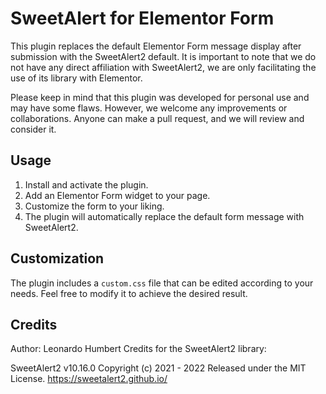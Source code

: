 # SweetAlert for Elementor Form

This plugin replaces the default Elementor Form message display after submission with the SweetAlert2 default. It is important to note that we do not have any direct affiliation with SweetAlert2, we are only facilitating the use of its library with Elementor.

Please keep in mind that this plugin was developed for personal use and may have some flaws. However, we welcome any improvements or collaborations. Anyone can make a pull request, and we will review and consider it.

## Usage

1. Install and activate the plugin.
2. Add an Elementor Form widget to your page.
3. Customize the form to your liking.
4. The plugin will automatically replace the default form message with SweetAlert2.

## Customization

The plugin includes a `custom.css` file that can be edited according to your needs. Feel free to modify it to achieve the desired result.

## Credits

Author: Leonardo Humbert
Credits for the SweetAlert2 library:

SweetAlert2 v10.16.0
Copyright (c) 2021 - 2022
Released under the MIT License.
https://sweetalert2.github.io/
